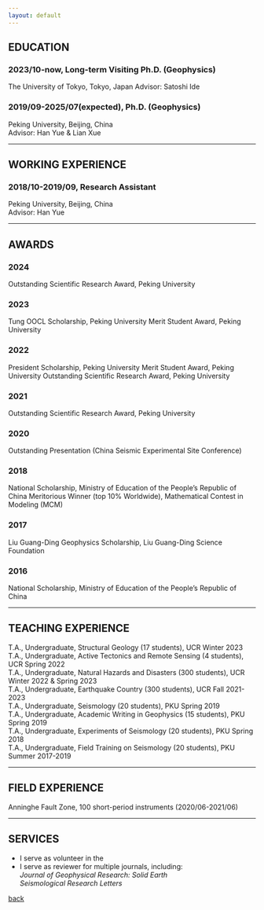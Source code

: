 ```yaml
---
layout: default
---
```

## EDUCATION

### 2023/10-now, Long-term Visiting Ph.D. (Geophysics)  
The University of Tokyo, Tokyo, Japan
Advisor: Satoshi Ide 

### 2019/09-2025/07(expected), Ph.D. (Geophysics)  
Peking University, Beijing, China   
Advisor: Han Yue & Lian Xue

* * *
## WORKING EXPERIENCE  

### 2018/10-2019/09, Research Assistant  
Peking University, Beijing, China  
Advisor: Han Yue 

* * *
## AWARDS

### 2024  
Outstanding  Scientific Research Award, Peking University

### 2023  
Tung OOCL Scholarship, Peking University
Merit Student Award, Peking University 

### 2022  
President Scholarship, Peking University
Merit Student Award, Peking University 
Outstanding  Scientific Research Award, Peking University

### 2021
Outstanding  Scientific Research Award, Peking University 

### 2020
Outstanding Presentation (China Seismic Experimental Site Conference)  

### 2018  
National Scholarship, Ministry of Education of the People’s Republic of China
Meritorious Winner (top 10% Worldwide), Mathematical Contest in Modeling (MCM)

### 2017
Liu Guang-Ding Geophysics Scholarship, Liu Guang-Ding Science Foundation

### 2016  
National Scholarship, Ministry of Education of the People’s Republic of China

* * *
## TEACHING EXPERIENCE  
T.A., Undergraduate, Structural Geology (17 students), UCR Winter 2023  
T.A., Undergraduate, Active Tectonics and Remote Sensing (4 students), UCR Spring 2022  
T.A., Undergraduate, Natural Hazards and Disasters (300 students), UCR Winter 2022 & Spring 2023  
T.A., Undergraduate, Earthquake Country (300 students), UCR Fall 2021-2023  
T.A., Undergraduate, Seismology (20 students), PKU Spring 2019  
T.A., Undergraduate, Academic Writing in Geophysics (15 students), PKU Spring 2019  
T.A., Undergraduate, Experiments of Seismology (20 students), PKU Spring 2018  
T.A., Undergraduate, Field Training on Seismology (20 students), PKU Summer 2017-2019  

* * *
## FIELD EXPERIENCE  
Anninghe Fault Zone, 100 short-period instruments (2020/06-2021/06)  

* * *
## SERVICES  
* I serve as volunteer in the 
* I serve as reviewer for multiple journals, including:  
*Journal of Geophysical Research: Solid Earth*  
*Seismological Research Letters*  



[back](./)
